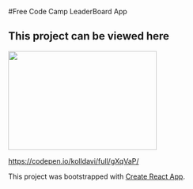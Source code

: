 #Free Code Camp LeaderBoard App
## This project can be viewed here

<img src="https://github.com/kolldavi/fcc-leaderboard/blob/master/images/ScreenShotimg.png?raw=true" width="300" height="200" />

https://codepen.io/kolldavi/full/gXqVaP/


This project was bootstrapped with [Create React App](https://github.com/facebookincubator/create-react-app).
